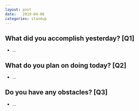 ```yaml
---
layout:	post
date:	2019-04-06
categories:	standup
---
```

## What did you accomplish yesterday? [Q1]

- ...

## What do you plan on doing today? [Q2]

- ...

## Do you have any obstacles? [Q3]

- ...